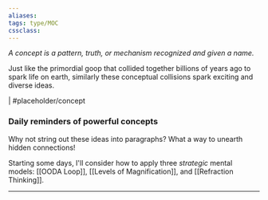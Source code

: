 ```yaml
---
aliases:
tags: type/MOC 
cssclass:
---
```


_A concept is a pattern, truth, or mechanism recognized and given a name._ 

Just like the primordial goop that collided together billions of years ago to spark life on earth, similarly these conceptual collisions spark exciting and diverse ideas.

| #placeholder/concept 

### Daily reminders of powerful concepts
Why not string out these ideas into paragraphs? What a way to unearth hidden connections!

Starting some days, I'll consider how to apply three *strategic* mental models: [[OODA Loop]], [[Levels of Magnification]], and [[Refraction Thinking]].






---




